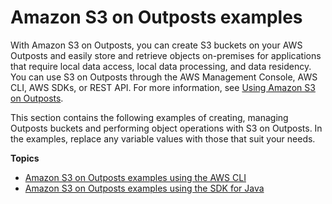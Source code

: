 # Amazon S3 on Outposts examples<a name="S3OutpostsExamples"></a>

With Amazon S3 on Outposts, you can create S3 buckets on your AWS Outposts and easily store and retrieve objects on\-premises for applications that require local data access, local data processing, and data residency\. You can use S3 on Outposts through the AWS Management Console, AWS CLI, AWS SDKs, or REST API\. For more information, see [Using Amazon S3 on Outposts](https://docs.aws.amazon.com/AmazonS3/latest/dev/S3onOutposts.html)\. 

This section contains the following examples of creating, managing Outposts buckets and performing object operations with S3 on Outposts\. In the examples, replace any variable values with those that suit your needs\.

**Topics**
+ [Amazon S3 on Outposts examples using the AWS CLI](S3OutpostsCLIExamples.md)
+ [Amazon S3 on Outposts examples using the SDK for Java](S3OutpostsJavaExamples.md)